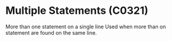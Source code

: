 # Multiple Statements (C0321)

More than one statement on a single line Used when more than on
statement are found on the same line.
